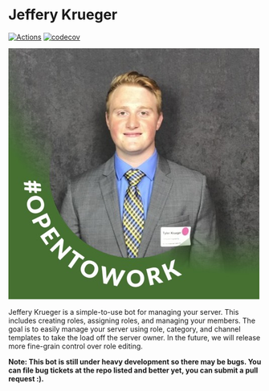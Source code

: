 # Jeffery Krueger

[![Actions](https://github.com/LukeShay/jeffery-krueger/actions/workflows/ci-cd.yml/badge.svg)](https://github.com/LukeShay/jeffery-krueger/actions/workflows/ci-cd.yml)
[![codecov](https://codecov.io/gh/LukeShay/jeffery-krueger/branch/master/graph/badge.svg?token=A4FQM813X5)](https://codecov.io/gh/LukeShay/jeffery-krueger)

![jeff](./files/images/jeffery-krueger.jpeg)

Jeffery Krueger is a simple-to-use bot for managing your server. This includes
creating roles, assigning roles, and managing your members. The goal is to
easily manage your server using role, category, and channel templates to take
the load off the server owner. In the future, we will release more fine-grain
control over role editing.

**Note: This bot is still under heavy development so there may be bugs. You can
file bug tickets at the repo listed and better yet, you can submit a pull
request :).**
